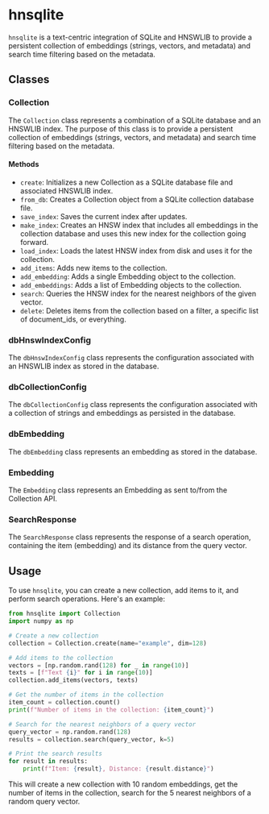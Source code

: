 # hnsqlite

`hnsqlite` is a text-centric integration of SQLite and HNSWLIB to provide a persistent collection of embeddings (strings, vectors, and metadata) and search time filtering based on the metadata.

## Classes

### Collection

The `Collection` class represents a combination of a SQLite database and an HNSWLIB index. The purpose of this class is to provide a persistent collection of embeddings (strings, vectors, and metadata) and search time filtering based on the metadata.

#### Methods

- `create`: Initializes a new Collection as a SQLite database file and associated HNSWLIB index.
- `from_db`: Creates a Collection object from a SQLite collection database file.
- `save_index`: Saves the current index after updates.
- `make_index`: Creates an HNSW index that includes all embeddings in the collection database and uses this new index for the collection going forward.
- `load_index`: Loads the latest HNSW index from disk and uses it for the collection.
- `add_items`: Adds new items to the collection.
- `add_embedding`: Adds a single Embedding object to the collection.
- `add_embeddings`: Adds a list of Embedding objects to the collection.
- `search`: Queries the HNSW index for the nearest neighbors of the given vector.
- `delete`: Deletes items from the collection based on a filter, a specific list of document_ids, or everything.

### dbHnswIndexConfig

The `dbHnswIndexConfig` class represents the configuration associated with an HNSWLIB index as stored in the database.

### dbCollectionConfig

The `dbCollectionConfig` class represents the configuration associated with a collection of strings and embeddings as persisted in the database.

### dbEmbedding

The `dbEmbedding` class represents an embedding as stored in the database.

### Embedding

The `Embedding` class represents an Embedding as sent to/from the Collection API.

### SearchResponse

The `SearchResponse` class represents the response of a search operation, containing the item (embedding) and its distance from the query vector.


## Usage

To use `hnsqlite`, you can create a new collection, add items to it, and perform search operations. Here's an example:


```python
from hnsqlite import Collection
import numpy as np

# Create a new collection
collection = Collection.create(name="example", dim=128)

# Add items to the collection
vectors = [np.random.rand(128) for _ in range(10)]
texts = [f"Text {i}" for i in range(10)]
collection.add_items(vectors, texts)

# Get the number of items in the collection
item_count = collection.count()
print(f"Number of items in the collection: {item_count}")

# Search for the nearest neighbors of a query vector
query_vector = np.random.rand(128)
results = collection.search(query_vector, k=5)

# Print the search results
for result in results:
    print(f"Item: {result}, Distance: {result.distance}")

```

This will create a new collection with 10 random embeddings, get the number of items in the collection, search for the 5 nearest neighbors of a random query vector.
